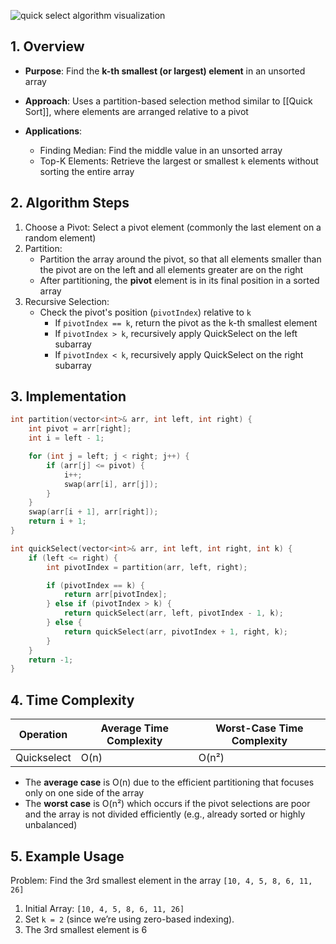 
![quick select algorithm visualization](https://upload.wikimedia.org/wikipedia/commons/0/04/Selecting_quickselect_frames.gif)

## 1. Overview

- **Purpose**: Find the **k-th smallest (or largest) element** in an unsorted array
- **Approach**: Uses a partition-based selection method similar to [[Quick Sort]], where elements are arranged relative to a pivot

- **Applications**:
    - Finding Median: Find the middle value in an unsorted array
    - Top-K Elements: Retrieve the largest or smallest `k` elements without sorting the entire array

## 2. Algorithm Steps
1. Choose a Pivot: Select a pivot element (commonly the last element on a random element)
2. Partition:
    - Partition the array around the pivot, so that all elements smaller than the pivot are on the left and all elements greater are on the right
    - After partitioning, the **pivot** element is in its final position in a sorted array
3. Recursive Selection:
    - Check the pivot's position (`pivotIndex`) relative to `k`
        - If `pivotIndex == k`, return the pivot as the k-th smallest element
        - If `pivotIndex > k`, recursively apply QuickSelect on the left subarray
        - If `pivotIndex < k`, recursively apply QuickSelect on the right subarray

## 3. Implementation

```cpp
int partition(vector<int>& arr, int left, int right) {
    int pivot = arr[right];
    int i = left - 1;

    for (int j = left; j < right; j++) {
        if (arr[j] <= pivot) {
            i++;
            swap(arr[i], arr[j]);
        }
    }
    swap(arr[i + 1], arr[right]);
    return i + 1;
}

int quickSelect(vector<int>& arr, int left, int right, int k) {
    if (left <= right) {
        int pivotIndex = partition(arr, left, right);

        if (pivotIndex == k) {
            return arr[pivotIndex];
        } else if (pivotIndex > k) {
            return quickSelect(arr, left, pivotIndex - 1, k);
        } else {
            return quickSelect(arr, pivotIndex + 1, right, k);
        }
    }
    return -1;
}
```

## 4. Time Complexity

| Operation   | Average Time Complexity | Worst-Case Time Complexity |
| ------------- | ------------------------- | ---------------------------- |
| Quickselect | O(n)                    | O(n²)                    |

- The **average case** is O(n) due to the efficient partitioning that focuses only on one side of the array
- The **worst case** is O(n²) which occurs if the pivot selections are poor and the array is not divided efficiently (e.g., already sorted or highly unbalanced)

## 5. Example Usage
Problem: Find the 3rd smallest element in the array `[10, 4, 5, 8, 6, 11, 26]`

1. Initial Array: `[10, 4, 5, 8, 6, 11, 26]`
2. Set `k = 2` (since we’re using zero-based indexing).
3. The 3rd smallest element is 6